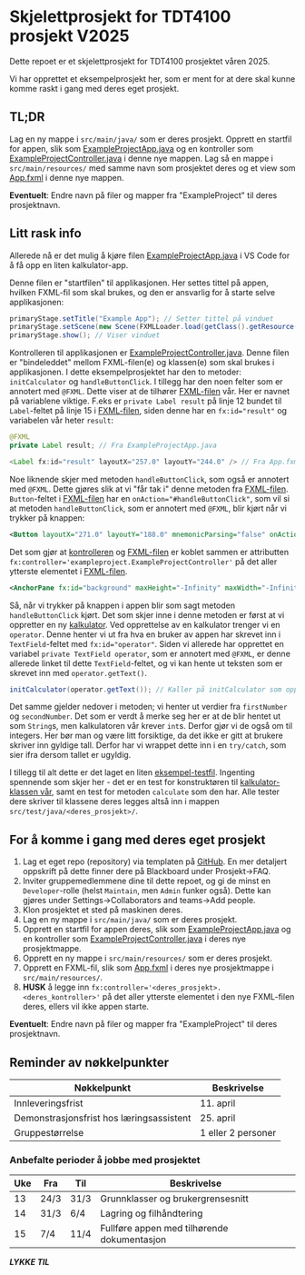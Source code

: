 # Skjelettprosjekt for TDT4100 prosjekt V2025

Dette repoet er et skjelettprosjekt for TDT4100 prosjektet våren 2025.

Vi har opprettet et eksempelprosjekt her, som er ment for at dere skal kunne komme raskt i gang med deres eget prosjekt.

## TL;DR

Lag en ny mappe i `src/main/java/` som er deres prosjekt. Opprett en startfil for appen, slik som [ExampleProjectApp.java](src/main/java/exampleproject/ExampleProjectApp.java) og en kontroller som [ExampleProjectController.java](src/main/java/exampleproject/ExampleProjectController.java) i denne nye mappen. Lag så en mappe i `src/main/resources/` med samme navn som prosjektet deres og et view som [App.fxml](src/main/resources/exampleproject/App.fxml) i denne nye mappen.

**Eventuelt**: Endre navn på filer og mapper fra "ExampleProject" til deres prosjektnavn.

## Litt rask info

Allerede nå er det mulig å kjøre filen [ExampleProjectApp.java](src/main/java/exampleproject/ExampleProjectApp.java) i VS Code for å få opp en liten kalkulator-app.

Denne filen er "startfilen" til applikasjonen. Her settes tittel på appen, hvilken FXML-fil som skal brukes, og den er ansvarlig for å starte selve applikasjonen:

```java
primaryStage.setTitle("Example App"); // Setter tittel på vinduet
primaryStage.setScene(new Scene(FXMLLoader.load(getClass().getResource("App.fxml")))); // Sier at appen skal bruke "App.fxml"
primaryStage.show(); // Viser vinduet
```

Kontrolleren til applikasjonen er [ExampleProjectController.java](src/main/java/exampleproject/ExampleProjectController.java). Denne filen er "bindeleddet" mellom FXML-filen(e) og klassen(e) som skal brukes i applikasjonen. I dette eksempelprosjektet har den to metoder: `initCalculator` og `handleButtonClick`. I tillegg har den noen felter som er annotert med `@FXML`. Dette viser at de tilhører [FXML-filen](src/main/resources/exampleproject/App.fxml) vår. Her er navnet på variablene viktige. F.eks er `private Label result` på linje 12 bundet til `Label`-feltet på linje 15 i [FXML-filen](src/main/resources/exampleproject/App.fxml), siden denne har en `fx:id="result"` og variabelen vår heter `result`:

```java
@FXML
private Label result; // Fra ExampleProjectApp.java

<Label fx:id="result" layoutX="257.0" layoutY="244.0" /> // Fra App.fxml
```

Noe liknende skjer med metoden `handleButtonClick`, som også er annotert med `@FXML`. Dette gjøres slik at vi "får tak i" denne metoden fra [FXML-filen](src/main/resources/exampleproject/App.fxml). `Button`-feltet i [FXML-filen](src/main/resources/exampleproject/App.fxml) har en `onAction="#handleButtonClick"`, som vil si at metoden `handleButtonClick`, som er annotert med `@FXML`, blir kjørt når vi trykker på knappen:

```xml
<Button layoutX="271.0" layoutY="188.0" mnemonicParsing="false" onAction="#handleButtonClick" text="Kalkuler" /> <!-- Fra App.fxml -->
```

Det som gjør at [kontrolleren](src/main/java/exampleproject/ExampleProjectController.java) og [FXML-filen](src/main/resources/exampleproject/App.fxml) er koblet sammen er attributten `fx:controller='exampleproject.ExampleProjectController'` på det aller ytterste elementet i [FXML-filen](src/main/resources/exampleproject/App.fxml).

```xml
<AnchorPane fx:id="background" maxHeight="-Infinity" maxWidth="-Infinity" minHeight="-Infinity" minWidth="-Infinity" prefHeight="400.0" prefWidth="600.0" xmlns="http://javafx.com/javafx/8.0.171" xmlns:fx="http://javafx.com/fxml/1" fx:controller="exampleproject.ExampleProjectController"> <!-- Fra App.fxml -->
```

Så, når vi trykker på knappen i appen blir som sagt metoden `handleButtonClick` kjørt. Det som skjer inne i denne metoden er først at vi oppretter en ny [kalkulator](src/main/java/exampleproject/Calculator.java). Ved opprettelse av en kalkulator trenger vi en `operator`. Denne henter vi ut fra hva en bruker av appen har skrevet inn i `TextField`-feltet med `fx:id="operator"`. Siden vi allerede har opprettet en variabel `private TextField operator`, som er annotert med `@FXML`, er denne allerede linket til dette `TextField`-feltet, og vi kan hente ut teksten som er skrevet inn med `operator.getText()`.

```java
initCalculator(operator.getText()); // Kaller på initCalculator som oppretter en ny kalkulator. Operator.getText() henter ut teksten som er skrevet inn i `operator`-feltet.
```

Det samme gjelder nedover i metoden; vi henter ut verdier fra `firstNumber` og `secondNumber`. Det som er verdt å merke seg her er at de blir hentet ut som `String`s, men kalkulatoren vår krever `int`s. Derfor gjør vi de også om til integers. Her bør man og være litt forsiktige, da det ikke er gitt at brukere skriver inn gyldige tall. Derfor har vi wrappet dette inn i en `try/catch`, som sier ifra dersom tallet er ugyldig.

I tillegg til alt dette er det laget en liten [eksempel-testfil](src/test/java/exampleproject/CalculatorTest.java). Ingenting spennende som skjer her - det er en test for konstruktøren til [kalkulator-klassen vår](src/main/java/exampleproject/Calculator.java), samt en test for metoden `calculate` som den har. Alle tester dere skriver til klassene deres legges altså inn i mappen `src/test/java/<deres_prosjekt>/`.

## For å komme i gang med deres eget prosjekt

1. Lag et eget repo (repository) via templaten på [GitHub](https://git.ntnu.no/tdt4100/prosjekt-base/). En mer detaljert oppskrift på dette finner dere på Blackboard under Prosjekt->FAQ.
2. Inviter gruppemedlemmene dine til dette repoet, og gi de minst en `Developer`-rolle (helst `Maintain`, men `Admin` funker også). Dette kan gjøres under Settings->Collaborators and teams->Add people.
3. Klon prosjektet et sted på maskinen deres.
4. Lag en ny mappe i `src/main/java/` som er deres prosjekt.
5. Opprett en startfil for appen deres, slik som [ExampleProjectApp.java](src/main/java/exampleproject/ExampleProjectApp.java) og en kontroller som [ExampleProjectController.java](src/main/java/exampleproject/ExampleProjectController.java) i deres nye prosjektmappe.
6. Opprett en ny mappe i `src/main/resources/` som er deres prosjekt.
7. Opprett en FXML-fil, slik som [App.fxml](src/main/resources/exampleproject/App.fxml) i deres nye prosjektmappe i `src/main/resources/`.
8. **HUSK** å legge inn `fx:controller='<deres_prosjekt>.<deres_kontroller>'` på det aller ytterste elementet i den nye FXML-filen deres, ellers vil ikke appen starte.

**Eventuelt**: Endre navn på filer og mapper fra "ExampleProject" til deres prosjektnavn.

## Reminder av nøkkelpunkter

| Nøkkelpunkt                              | Beskrivelse                             |
| ---------------------------------------- | --------------------------------------- |
| Innleveringsfrist                        | 11. april                               |
| Demonstrasjonsfrist hos læringsassistent | 25. april                               |
| Gruppestørrelse                          | 1 eller 2 personer                      |

### Anbefalte perioder å jobbe med prosjektet

| Uke   | Fra  | Til  | Beskrivelse                                 |
| ----- | ---- | ---- | ------------------------------------------- |
| 13    | 24/3 | 31/3 | Grunnklasser og brukergrensesnitt           |
| 14    | 31/3 |  6/4 | Lagring og filhåndtering                    |
| 15    |  7/4 | 11/4 | Fullføre appen med tilhørende dokumentasjon |

**_LYKKE TIL_**
